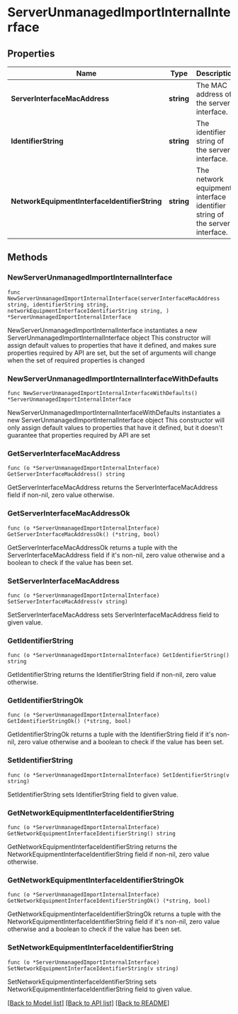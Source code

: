 # ServerUnmanagedImportInternalInterface

## Properties

Name | Type | Description | Notes
------------ | ------------- | ------------- | -------------
**ServerInterfaceMacAddress** | **string** | The MAC address of the server interface. | 
**IdentifierString** | **string** | The identifier string of the server interface. | 
**NetworkEquipmentInterfaceIdentifierString** | **string** | The network equipment interface identifier string of the server interface. | 

## Methods

### NewServerUnmanagedImportInternalInterface

`func NewServerUnmanagedImportInternalInterface(serverInterfaceMacAddress string, identifierString string, networkEquipmentInterfaceIdentifierString string, ) *ServerUnmanagedImportInternalInterface`

NewServerUnmanagedImportInternalInterface instantiates a new ServerUnmanagedImportInternalInterface object
This constructor will assign default values to properties that have it defined,
and makes sure properties required by API are set, but the set of arguments
will change when the set of required properties is changed

### NewServerUnmanagedImportInternalInterfaceWithDefaults

`func NewServerUnmanagedImportInternalInterfaceWithDefaults() *ServerUnmanagedImportInternalInterface`

NewServerUnmanagedImportInternalInterfaceWithDefaults instantiates a new ServerUnmanagedImportInternalInterface object
This constructor will only assign default values to properties that have it defined,
but it doesn't guarantee that properties required by API are set

### GetServerInterfaceMacAddress

`func (o *ServerUnmanagedImportInternalInterface) GetServerInterfaceMacAddress() string`

GetServerInterfaceMacAddress returns the ServerInterfaceMacAddress field if non-nil, zero value otherwise.

### GetServerInterfaceMacAddressOk

`func (o *ServerUnmanagedImportInternalInterface) GetServerInterfaceMacAddressOk() (*string, bool)`

GetServerInterfaceMacAddressOk returns a tuple with the ServerInterfaceMacAddress field if it's non-nil, zero value otherwise
and a boolean to check if the value has been set.

### SetServerInterfaceMacAddress

`func (o *ServerUnmanagedImportInternalInterface) SetServerInterfaceMacAddress(v string)`

SetServerInterfaceMacAddress sets ServerInterfaceMacAddress field to given value.


### GetIdentifierString

`func (o *ServerUnmanagedImportInternalInterface) GetIdentifierString() string`

GetIdentifierString returns the IdentifierString field if non-nil, zero value otherwise.

### GetIdentifierStringOk

`func (o *ServerUnmanagedImportInternalInterface) GetIdentifierStringOk() (*string, bool)`

GetIdentifierStringOk returns a tuple with the IdentifierString field if it's non-nil, zero value otherwise
and a boolean to check if the value has been set.

### SetIdentifierString

`func (o *ServerUnmanagedImportInternalInterface) SetIdentifierString(v string)`

SetIdentifierString sets IdentifierString field to given value.


### GetNetworkEquipmentInterfaceIdentifierString

`func (o *ServerUnmanagedImportInternalInterface) GetNetworkEquipmentInterfaceIdentifierString() string`

GetNetworkEquipmentInterfaceIdentifierString returns the NetworkEquipmentInterfaceIdentifierString field if non-nil, zero value otherwise.

### GetNetworkEquipmentInterfaceIdentifierStringOk

`func (o *ServerUnmanagedImportInternalInterface) GetNetworkEquipmentInterfaceIdentifierStringOk() (*string, bool)`

GetNetworkEquipmentInterfaceIdentifierStringOk returns a tuple with the NetworkEquipmentInterfaceIdentifierString field if it's non-nil, zero value otherwise
and a boolean to check if the value has been set.

### SetNetworkEquipmentInterfaceIdentifierString

`func (o *ServerUnmanagedImportInternalInterface) SetNetworkEquipmentInterfaceIdentifierString(v string)`

SetNetworkEquipmentInterfaceIdentifierString sets NetworkEquipmentInterfaceIdentifierString field to given value.



[[Back to Model list]](../README.md#documentation-for-models) [[Back to API list]](../README.md#documentation-for-api-endpoints) [[Back to README]](../README.md)


